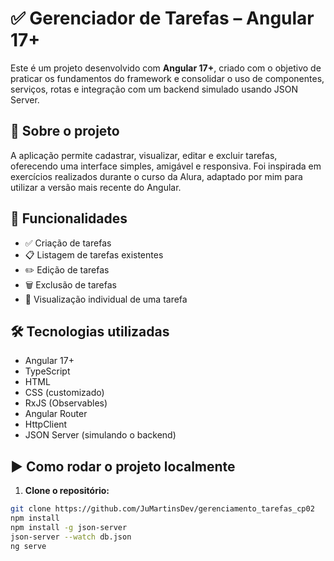 # ✅ Gerenciador de Tarefas – Angular 17+

Este é um projeto desenvolvido com **Angular 17+**, criado com o objetivo de praticar os fundamentos do framework e consolidar o uso de componentes, serviços, rotas e integração com um backend simulado usando JSON Server.

## 🧠 Sobre o projeto

A aplicação permite cadastrar, visualizar, editar e excluir tarefas, oferecendo uma interface simples, amigável e responsiva. Foi inspirada em exercícios realizados durante o curso da Alura, adaptado por mim para utilizar a versão mais recente do Angular.

## 🎯 Funcionalidades

- ✅ Criação de tarefas
- 📋 Listagem de tarefas existentes
- ✏️ Edição de tarefas
- 🗑️ Exclusão de tarefas
- 🔎 Visualização individual de uma tarefa

## 🛠️ Tecnologias utilizadas

- Angular 17+
- TypeScript
- HTML
- CSS (customizado)
- RxJS (Observables)
- Angular Router
- HttpClient
- JSON Server (simulando o backend)


## ▶️ Como rodar o projeto localmente

1. **Clone o repositório:**

```bash
git clone https://github.com/JuMartinsDev/gerenciamento_tarefas_cp02
npm install
npm install -g json-server
json-server --watch db.json
ng serve
